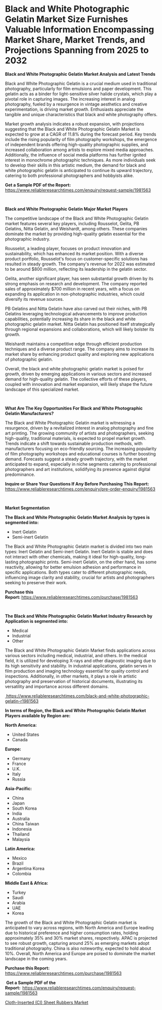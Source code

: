 <p><h1>Black and White Photographic Gelatin Market Size Furnishes Valuable Information Encompassing Market Share, Market Trends, and Projections Spanning from 2025 to 2032</h1></p><p><strong>Black and White Photographic Gelatin Market Analysis and Latest Trends</strong></p>
<p><p>Black and White Photographic Gelatin is a crucial medium used in traditional photography, particularly for film emulsions and paper development. This gelatin acts as a binder for light-sensitive silver halide crystals, which play a pivotal role in capturing images. The increasing interest in analog photography, fueled by a resurgence in vintage aesthetics and creative experimentation, is driving market growth. Enthusiasts appreciate the tangible and unique characteristics that black and white photography offers.</p><p>Market growth analysis indicates a robust expansion, with projections suggesting that the Black and White Photographic Gelatin Market is expected to grow at a CAGR of 11.8% during the forecast period. Key trends include the rising popularity of film photography workshops, the emergence of independent brands offering high-quality photographic supplies, and increased collaboration among artists to explore mixed media approaches. Additionally, the influence of social media platforms has further ignited interest in monochrome photographic techniques. As more individuals seek to develop their skills in this artistic medium, the demand for black and white photographic gelatin is anticipated to continue its upward trajectory, catering to both professional photographers and hobbyists alike.</p></p>
<p><strong>Get a Sample PDF of the Report:&nbsp;</strong> <a href="https://www.reliableresearchtimes.com/enquiry/request-sample/1981563?utm_campaign=1933&utm_medium=2&utm_source=Github&utm_content=ia&utm_term=05022025&utm_id=black-and-white-photographic-gelatin">https://www.reliableresearchtimes.com/enquiry/request-sample/1981563</a></p>
<p>&nbsp;</p>
<p><strong>Black and White Photographic Gelatin Major Market Players</strong></p>
<p><p>The competitive landscape of the Black and White Photographic Gelatin market features several key players, including Rousselot, Gelita, PB Gelatins, Nitta Gelatin, and Weishardt, among others. These companies dominate the market by providing high-quality gelatin essential for the photographic industry.</p><p>Rousselot, a leading player, focuses on product innovation and sustainability, which has enhanced its market position. With a diverse product portfolio, Rousselot's focus on customer-specific solutions has resulted in steady growth. The company's revenue for 2022 was estimated to be around $800 million, reflecting its leadership in the gelatin sector.</p><p>Gelita, another significant player, has seen substantial growth driven by its strong emphasis on research and development. The company reported sales of approximately $700 million in recent years, with a focus on expanding its application in non-photographic industries, which could diversify its revenue sources.</p><p>PB Gelatins and Nitta Gelatin have also carved out their niches, with PB Gelatins leveraging technological advancements to improve production capabilities, potentially increasing its share in the black and white photographic gelatin market. Nitta Gelatin has positioned itself strategically through regional expansions and collaborations, which will likely bolster its growth.</p><p>Weishardt maintains a competitive edge through efficient production techniques and a diverse product range. The company aims to increase its market share by enhancing product quality and exploring new applications of photographic gelatin. </p><p>Overall, the black and white photographic gelatin market is poised for growth, driven by emerging applications in various sectors and increased demand for high-quality gelatin. The collective efforts of these players, coupled with innovation and market expansion, will likely shape the future landscape of this specialized market.</p></p>
<p>&nbsp;</p>
<p><strong>What Are The Key Opportunities For Black and White Photographic Gelatin Manufacturers?</strong></p>
<p><p>The Black and White Photographic Gelatin market is witnessing a resurgence, driven by a revitalized interest in analog photography and fine art printing. The growing community of artists and photographers, seeking high-quality, traditional materials, is expected to propel market growth. Trends indicate a shift towards sustainable production methods, with manufacturers focusing on eco-friendly sourcing. The increasing popularity of film photography workshops and educational courses is further boosting demand. Forecasts suggest a steady growth trajectory, with the market anticipated to expand, especially in niche segments catering to professional photographers and art institutions, solidifying its presence against digital predominance.</p></p>
<p><strong>Inquire or Share Your Questions If Any Before Purchasing This Report:</strong> <a href="https://www.reliableresearchtimes.com/enquiry/pre-order-enquiry/1981563?utm_campaign=1933&utm_medium=2&utm_source=Github&utm_content=ia&utm_term=05022025&utm_id=black-and-white-photographic-gelatin">https://www.reliableresearchtimes.com/enquiry/pre-order-enquiry/1981563</a></p>
<p>&nbsp;</p>
<p><strong>Market Segmentation</strong></p>
<p><strong>The Black and White Photographic Gelatin Market Analysis by types is segmented into:</strong></p>
<p><ul><li>Inert Gelatin</li><li>Semi-inert Gelatin</li></ul></p>
<p><p>The Black and White Photographic Gelatin market is divided into two main types: Inert Gelatin and Semi-inert Gelatin. Inert Gelatin is stable and does not interact with other chemicals, making it ideal for high-quality, long-lasting photographic prints. Semi-inert Gelatin, on the other hand, has some reactivity, allowing for better emulsion adhesion and performance in specific applications. Both types cater to different photographic needs, influencing image clarity and stability, crucial for artists and photographers seeking to preserve their work.</p></p>
<p><strong>Purchase this Report:&nbsp;</strong><a href="https://www.reliableresearchtimes.com/purchase/1981563?utm_campaign=1933&utm_medium=2&utm_source=Github&utm_content=ia&utm_term=05022025&utm_id=black-and-white-photographic-gelatin">https://www.reliableresearchtimes.com/purchase/1981563</a></p>
<p>&nbsp;</p>
<p><strong>The Black and White Photographic Gelatin Market Industry Research by Application is segmented into:</strong></p>
<p><ul><li>Medical</li><li>Industrial</li><li>Other</li></ul></p>
<p><p>The Black and White Photographic Gelatin Market finds applications across various sectors including medical, industrial, and others. In the medical field, it is utilized for developing X-rays and other diagnostic imaging due to its high sensitivity and stability. In industrial applications, gelatin serves in film production and imaging technology essential for quality control and inspections. Additionally, in other markets, it plays a role in artistic photography and preservation of historical documents, illustrating its versatility and importance across different domains.</p></p>
<p><a href="https://www.reliableresearchtimes.com/black-and-white-photographic-gelatin-r1981563?utm_campaign=1933&utm_medium=2&utm_source=Github&utm_content=ia&utm_term=05022025&utm_id=black-and-white-photographic-gelatin">&nbsp;https://www.reliableresearchtimes.com/black-and-white-photographic-gelatin-r1981563</a></p>
<p><strong>In terms of Region, the Black and White Photographic Gelatin Market Players available by Region are:</strong></p>
<p>
    <p> <strong> North America: </strong>
        <ul>
            <li>United States</li>
            <li>Canada</li>
        </ul>
        </p> 
    <p> <strong> Europe: </strong>
        <ul>
            <li>Germany</li>
            <li>France</li>
            <li>U.K.</li>
            <li>Italy</li>
            <li>Russia</li>
        </ul>
        </p> 
    <p> <strong> Asia-Pacific: </strong>
        <ul>
            <li>China</li>
            <li>Japan</li>
            <li>South Korea</li>
            <li>India</li>
            <li>Australia</li>
            <li>China Taiwan</li>
            <li>Indonesia</li>
            <li>Thailand</li>
            <li>Malaysia</li>
        </ul>
        </p> 
    <p> <strong> Latin America: </strong>
        <ul>
            <li>Mexico</li>
            <li>Brazil</li>
            <li>Argentina Korea</li>
            <li>Colombia</li>
        </ul>
        </p> 
    <p> <strong> Middle East & Africa: </strong>
        <ul>
            <li>Turkey</li>
            <li>Saudi</li>
            <li>Arabia</li>
            <li>UAE</li>
            <li>Korea</li>
        </ul>
    </p>
    </p>
<p><p>The growth of the Black and White Photographic Gelatin market is anticipated to vary across regions, with North America and Europe leading due to historical preference and higher consumption rates, holding approximately 35% and 30% market shares, respectively. APAC is projected to see robust growth, capturing around 25% as emerging markets adopt traditional photography. China is also noteworthy, expected to hold about 10%. Overall, North America and Europe are poised to dominate the market landscape in the coming years.</p></p>
<p><strong>Purchase this Report: </strong><a href="https://www.reliableresearchtimes.com/purchase/1981563?utm_campaign=1933&utm_medium=2&utm_source=Github&utm_content=ia&utm_term=05022025&utm_id=black-and-white-photographic-gelatin">https://www.reliableresearchtimes.com/purchase/1981563</a></p>
<p>&nbsp;<strong>Get a Sample PDF of the Report:&nbsp;&nbsp;</strong><a href="https://www.reliableresearchtimes.com/enquiry/request-sample/1981563?utm_campaign=1933&utm_medium=2&utm_source=Github&utm_content=ia&utm_term=05022025&utm_id=black-and-white-photographic-gelatin">https://www.reliableresearchtimes.com/enquiry/request-sample/1981563</a></p>
<p><strong></strong></p>
<p><p><a href="https://github.com/nathandecarvalho/Market-Research-Report-List-5/blob/main/cloth-inserted-ci-sheet-rubbers-market.md?utm_campaign=1933&utm_medium=2&utm_source=Github&utm_content=ia&utm_term=05022025&utm_id=black-and-white-photographic-gelatin">Cloth-Inserted (CI) Sheet Rubbers Market</a></p></p>